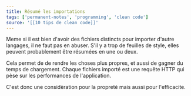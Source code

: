 ```yaml
---
title: Résumé les importations
tags: ['permanent-notes', 'programming', 'clean code']
source: '[[10 tips de clean code]]'
---
```


Meme si il est bien d'avoir des fichiers distincts pour importer d'autre langages, il ne faut pas en abuser. S'il y a trop de feuilles de style, elles peuvent probablement être résumées en une ou deux.

Cela permet de de rendre les choses plus propres, et aussi de gagner du temps de chargement. Chaque fichiers importé est une requête HTTP qui pèse sur les performances de l'application.

C'est donc une considèration pour la propreté mais aussi pour l'efficacite.